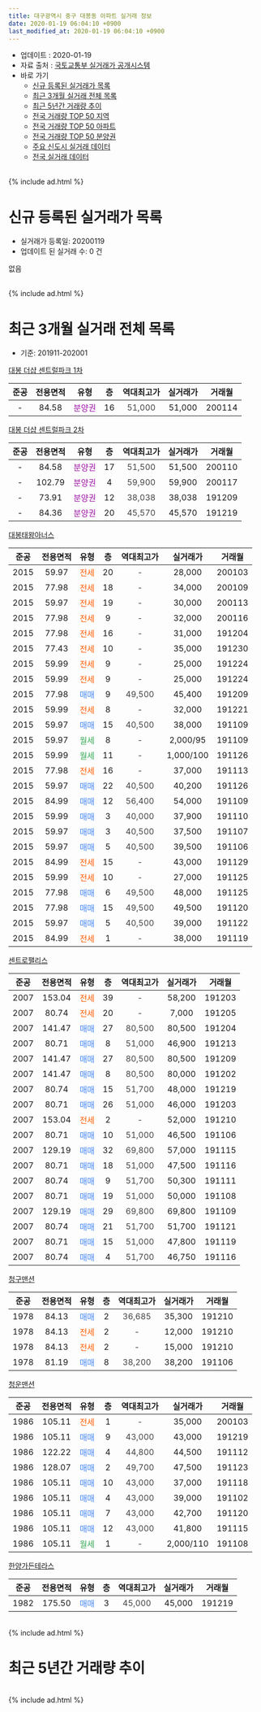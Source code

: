 ```yaml
---
title: 대구광역시 중구 대봉동 아파트 실거래 정보
date: 2020-01-19 06:04:10 +0900
last_modified_at: 2020-01-19 06:04:10 +0900
---
```


* 업데이트 : 2020-01-19
* 자료 출처 : [국토교통부 실거래가 공개시스템](http://rt.molit.go.kr)
* 바로 가기
    * [신규 등록된 실거래가 목록](#신규-등록된-실거래가-목록)
    * [최근 3개월 실거래 전체 목록](#최근-3개월-실거래-전체-목록)
    * [최근 5년간 거래량 추이](#최근-5년간-거래량-추이)
    * [전국 거래량 TOP 50 지역](https://apt-info.github.io/apt-trade-info/최근-3개월-전국에서-가장-거래가-많이-발생한-지역)
    * [전국 거래량 TOP 50 아파트](https://apt-info.github.io/apt-trade-info/최근-3개월-전국에서-가장-거래가-많이-발생한-아파트)
    * [전국 거래량 TOP 50 분양권](https://apt-info.github.io/apt-trade-info/최근-3개월-전국에서-가장-거래가-많이-발생한-분양권)
    * [주요 신도시 실거래 데이터](https://apt-info.github.io/apt-trade-info/주요-신도시)
    * [전국 실거래 데이터](https://apt-info.github.io/apt-trade-info/전국)
<br>
{% include ad.html %}
<br>

# 신규 등록된 실거래가 목록
* 실거래가 등록일: 20200119
* 업데이트 된 실거래 수: 0 건

없음

<br>
{% include ad.html %}
<br>

# 최근 3개월 실거래 전체 목록
* 기준: 201911-202001


[대봉 더샵 센트럴파크 1차](https://search.naver.com/search.naver?query=%EB%8C%80%EA%B5%AC%EA%B4%91%EC%97%AD%EC%8B%9C+%EC%A4%91%EA%B5%AC+%EB%8C%80%EB%B4%89%EB%8F%99+%EB%8C%80%EB%B4%89+%EB%8D%94%EC%83%B5+%EC%84%BC%ED%8A%B8%EB%9F%B4%ED%8C%8C%ED%81%AC+1%EC%B0%A8)

|준공|전용면적|유형|층|역대최고가|실거래가|거래월|
|:---:|:---:|:---:|:---:|:---:|:---:|:---:|
|-|84.58|<span style="color:#9C11A5">분양권</span>|16|<span style="color:#444444">51,000</span>|51,000|200114|

[대봉 더샵 센트럴파크 2차](https://search.naver.com/search.naver?query=%EB%8C%80%EA%B5%AC%EA%B4%91%EC%97%AD%EC%8B%9C+%EC%A4%91%EA%B5%AC+%EB%8C%80%EB%B4%89%EB%8F%99+%EB%8C%80%EB%B4%89+%EB%8D%94%EC%83%B5+%EC%84%BC%ED%8A%B8%EB%9F%B4%ED%8C%8C%ED%81%AC+2%EC%B0%A8)

|준공|전용면적|유형|층|역대최고가|실거래가|거래월|
|:---:|:---:|:---:|:---:|:---:|:---:|:---:|
|-|84.58|<span style="color:#9C11A5">분양권</span>|17|<span style="color:#444444">51,500</span>|51,500|200110|
|-|102.79|<span style="color:#9C11A5">분양권</span>|4|<span style="color:#444444">59,900</span>|59,900|200117|
|-|73.91|<span style="color:#9C11A5">분양권</span>|12|<span style="color:#444444">38,038</span>|38,038|191209|
|-|84.36|<span style="color:#9C11A5">분양권</span>|20|<span style="color:#444444">45,570</span>|45,570|191219|

[대봉태왕아너스](https://search.naver.com/search.naver?query=%EB%8C%80%EA%B5%AC%EA%B4%91%EC%97%AD%EC%8B%9C+%EC%A4%91%EA%B5%AC+%EB%8C%80%EB%B4%89%EB%8F%99+%EB%8C%80%EB%B4%89%ED%83%9C%EC%99%95%EC%95%84%EB%84%88%EC%8A%A4)

|준공|전용면적|유형|층|역대최고가|실거래가|거래월|
|:---:|:---:|:---:|:---:|:---:|:---:|:---:|
|2015|59.97|<span style="color:#ff5a00">전세</span>|20|<span style="color:#444444">-</span>|28,000|200103|
|2015|77.98|<span style="color:#ff5a00">전세</span>|18|<span style="color:#444444">-</span>|34,000|200109|
|2015|59.97|<span style="color:#ff5a00">전세</span>|19|<span style="color:#444444">-</span>|30,000|200113|
|2015|77.98|<span style="color:#ff5a00">전세</span>|9|<span style="color:#444444">-</span>|32,000|200116|
|2015|77.98|<span style="color:#ff5a00">전세</span>|16|<span style="color:#444444">-</span>|31,000|191204|
|2015|77.43|<span style="color:#ff5a00">전세</span>|10|<span style="color:#444444">-</span>|35,000|191230|
|2015|59.99|<span style="color:#ff5a00">전세</span>|9|<span style="color:#444444">-</span>|25,000|191224|
|2015|59.99|<span style="color:#ff5a00">전세</span>|9|<span style="color:#444444">-</span>|25,000|191224|
|2015|77.98|<span style="color:#4285f3">매매</span>|9|<span style="color:#444444">49,500</span>|45,400|191209|
|2015|59.99|<span style="color:#ff5a00">전세</span>|8|<span style="color:#444444">-</span>|32,000|191221|
|2015|59.97|<span style="color:#4285f3">매매</span>|15|<span style="color:#444444">40,500</span>|38,000|191109|
|2015|59.97|<span style="color:#34a853">월세</span>|8|<span style="color:#444444">-</span>|2,000/95|191109|
|2015|59.99|<span style="color:#34a853">월세</span>|11|<span style="color:#444444">-</span>|1,000/100|191126|
|2015|77.98|<span style="color:#ff5a00">전세</span>|16|<span style="color:#444444">-</span>|37,000|191113|
|2015|59.97|<span style="color:#4285f3">매매</span>|22|<span style="color:#444444">40,500</span>|40,200|191126|
|2015|84.99|<span style="color:#4285f3">매매</span>|12|<span style="color:#444444">56,400</span>|54,000|191109|
|2015|59.99|<span style="color:#4285f3">매매</span>|3|<span style="color:#444444">40,000</span>|37,900|191110|
|2015|59.97|<span style="color:#4285f3">매매</span>|3|<span style="color:#444444">40,500</span>|37,500|191107|
|2015|59.97|<span style="color:#4285f3">매매</span>|5|<span style="color:#444444">40,500</span>|39,500|191106|
|2015|84.99|<span style="color:#ff5a00">전세</span>|15|<span style="color:#444444">-</span>|43,000|191129|
|2015|59.99|<span style="color:#ff5a00">전세</span>|10|<span style="color:#444444">-</span>|27,000|191125|
|2015|77.98|<span style="color:#4285f3">매매</span>|6|<span style="color:#444444">49,500</span>|48,000|191125|
|2015|77.98|<span style="color:#4285f3">매매</span>|15|<span style="color:#444444">49,500</span>|49,500|191120|
|2015|59.97|<span style="color:#4285f3">매매</span>|5|<span style="color:#444444">40,500</span>|39,000|191122|
|2015|84.99|<span style="color:#ff5a00">전세</span>|1|<span style="color:#444444">-</span>|38,000|191119|

[센트로팰리스](https://search.naver.com/search.naver?query=%EB%8C%80%EA%B5%AC%EA%B4%91%EC%97%AD%EC%8B%9C+%EC%A4%91%EA%B5%AC+%EB%8C%80%EB%B4%89%EB%8F%99+%EC%84%BC%ED%8A%B8%EB%A1%9C%ED%8C%B0%EB%A6%AC%EC%8A%A4)

|준공|전용면적|유형|층|역대최고가|실거래가|거래월|
|:---:|:---:|:---:|:---:|:---:|:---:|:---:|
|2007|153.04|<span style="color:#ff5a00">전세</span>|39|<span style="color:#444444">-</span>|58,200|191203|
|2007|80.74|<span style="color:#ff5a00">전세</span>|20|<span style="color:#444444">-</span>|7,000|191205|
|2007|141.47|<span style="color:#4285f3">매매</span>|27|<span style="color:#444444">80,500</span>|80,500|191204|
|2007|80.71|<span style="color:#4285f3">매매</span>|8|<span style="color:#444444">51,000</span>|46,900|191213|
|2007|141.47|<span style="color:#4285f3">매매</span>|27|<span style="color:#444444">80,500</span>|80,500|191209|
|2007|141.47|<span style="color:#4285f3">매매</span>|8|<span style="color:#444444">80,500</span>|80,000|191202|
|2007|80.74|<span style="color:#4285f3">매매</span>|15|<span style="color:#444444">51,700</span>|48,000|191219|
|2007|80.71|<span style="color:#4285f3">매매</span>|26|<span style="color:#444444">51,000</span>|46,000|191203|
|2007|153.04|<span style="color:#ff5a00">전세</span>|2|<span style="color:#444444">-</span>|52,000|191210|
|2007|80.71|<span style="color:#4285f3">매매</span>|10|<span style="color:#444444">51,000</span>|46,500|191106|
|2007|129.19|<span style="color:#4285f3">매매</span>|32|<span style="color:#444444">69,800</span>|57,000|191115|
|2007|80.71|<span style="color:#4285f3">매매</span>|18|<span style="color:#444444">51,000</span>|47,500|191116|
|2007|80.74|<span style="color:#4285f3">매매</span>|9|<span style="color:#444444">51,700</span>|50,300|191111|
|2007|80.71|<span style="color:#4285f3">매매</span>|19|<span style="color:#444444">51,000</span>|50,000|191108|
|2007|129.19|<span style="color:#4285f3">매매</span>|29|<span style="color:#444444">69,800</span>|69,800|191109|
|2007|80.74|<span style="color:#4285f3">매매</span>|21|<span style="color:#444444">51,700</span>|51,700|191121|
|2007|80.71|<span style="color:#4285f3">매매</span>|15|<span style="color:#444444">51,000</span>|47,800|191119|
|2007|80.74|<span style="color:#4285f3">매매</span>|4|<span style="color:#444444">51,700</span>|46,750|191116|


<script async src="//pagead2.googlesyndication.com/pagead/js/adsbygoogle.js"></script>
<!-- 기본 -->
<ins class="adsbygoogle"
     style="display:block"
     data-ad-client="ca-pub-1142216861245946"
     data-ad-slot="4805727019"
     data-ad-format="auto"
     data-full-width-responsive="true"></ins>
<script>
(adsbygoogle = window.adsbygoogle || []).push({});
</script>


[청구맨션](https://search.naver.com/search.naver?query=%EB%8C%80%EA%B5%AC%EA%B4%91%EC%97%AD%EC%8B%9C+%EC%A4%91%EA%B5%AC+%EB%8C%80%EB%B4%89%EB%8F%99+%EC%B2%AD%EA%B5%AC%EB%A7%A8%EC%85%98)

|준공|전용면적|유형|층|역대최고가|실거래가|거래월|
|:---:|:---:|:---:|:---:|:---:|:---:|:---:|
|1978|84.13|<span style="color:#4285f3">매매</span>|2|<span style="color:#444444">36,685</span>|35,300|191210|
|1978|84.13|<span style="color:#ff5a00">전세</span>|2|<span style="color:#444444">-</span>|12,000|191210|
|1978|84.13|<span style="color:#ff5a00">전세</span>|2|<span style="color:#444444">-</span>|15,000|191210|
|1978|81.19|<span style="color:#4285f3">매매</span>|8|<span style="color:#444444">38,200</span>|38,200|191106|

[청운맨션](https://search.naver.com/search.naver?query=%EB%8C%80%EA%B5%AC%EA%B4%91%EC%97%AD%EC%8B%9C+%EC%A4%91%EA%B5%AC+%EB%8C%80%EB%B4%89%EB%8F%99+%EC%B2%AD%EC%9A%B4%EB%A7%A8%EC%85%98)

|준공|전용면적|유형|층|역대최고가|실거래가|거래월|
|:---:|:---:|:---:|:---:|:---:|:---:|:---:|
|1986|105.11|<span style="color:#ff5a00">전세</span>|1|<span style="color:#444444">-</span>|35,000|200103|
|1986|105.11|<span style="color:#4285f3">매매</span>|9|<span style="color:#444444">43,000</span>|43,000|191219|
|1986|122.22|<span style="color:#4285f3">매매</span>|4|<span style="color:#444444">44,800</span>|44,500|191112|
|1986|128.07|<span style="color:#4285f3">매매</span>|2|<span style="color:#444444">49,700</span>|47,500|191123|
|1986|105.11|<span style="color:#4285f3">매매</span>|10|<span style="color:#444444">43,000</span>|37,000|191118|
|1986|105.11|<span style="color:#4285f3">매매</span>|4|<span style="color:#444444">43,000</span>|39,000|191102|
|1986|105.11|<span style="color:#4285f3">매매</span>|7|<span style="color:#444444">43,000</span>|42,700|191120|
|1986|105.11|<span style="color:#4285f3">매매</span>|12|<span style="color:#444444">43,000</span>|41,800|191115|
|1986|105.11|<span style="color:#34a853">월세</span>|1|<span style="color:#444444">-</span>|2,000/110|191108|

[한양가든테라스](https://search.naver.com/search.naver?query=%EB%8C%80%EA%B5%AC%EA%B4%91%EC%97%AD%EC%8B%9C+%EC%A4%91%EA%B5%AC+%EB%8C%80%EB%B4%89%EB%8F%99+%ED%95%9C%EC%96%91%EA%B0%80%EB%93%A0%ED%85%8C%EB%9D%BC%EC%8A%A4)

|준공|전용면적|유형|층|역대최고가|실거래가|거래월|
|:---:|:---:|:---:|:---:|:---:|:---:|:---:|
|1982|175.50|<span style="color:#4285f3">매매</span>|3|<span style="color:#444444">45,000</span>|45,000|191219|


<br>
{% include ad.html %}
<br>

# 최근 5년간 거래량 추이


<div style="width:100%;">
    <canvas id="deal_progress" height="200"></canvas>
</div>

<script>
new Chart(document.getElementById("deal_progress"), {
    type: 'line',
    data: {
        labels: ['201501','201502','201503','201504','201505','201506','201507','201508','201509','201510','201511','201512','201601','201602','201603','201604','201605','201606','201607','201608','201609','201610','201611','201612','201701','201702','201703','201704','201705','201706','201707','201708','201709','201710','201711','201712','201801','201802','201803','201804','201805','201806','201807','201808','201809','201810','201811','201812','201901','201902','201903','201904','201905','201906','201907','201908','201909','201910','201911','201912','202001'],
        datasets: [{
            label: '매매',
            pointRadius: 1,
            data: [22, 15, 18, 17, 19, 15, 17, 12, 10, 11, 6, 4, 5, 6, 9, 6, 6, 7, 7, 11, 12, 16, 7, 8, 3, 11, 13, 4, 9, 21, 30, 39, 30, 15, 25, 20, 22, 19, 23, 20, 14, 12, 15, 18, 19, 19, 7, 6, 1, 3, 8, 8, 8, 10, 12, 9, 6, 11, 25, 12, 3],
            borderColor: "rgba(255, 201, 14, 1)",
            backgroundColor: "rgba(255, 201, 14, 0.5)",
            fill: false,
            lineTension: 0
        },{
            label: '전월세',
            pointRadius: 1,
            data: [6, 6, 5, 7, 5, 8, 5, 5, 9, 18, 21, 38, 43, 19, 9, 9, 2, 7, 11, 6, 5, 8, 7, 8, 10, 6, 10, 5, 6, 6, 10, 6, 9, 9, 13, 15, 19, 12, 8, 11, 9, 8, 5, 4, 10, 10, 5, 9, 12, 6, 4, 9, 2, 5, 8, 9, 18, 7, 7, 10, 5],
            borderColor: "rgba(0, 141, 185, 1)",
            backgroundColor: "rgba(0, 141, 185, 0.5)",
            fill: false,
            lineTension: 0
        }
        ]
    },
    options: {
        responsive: true,
        title: {
            display: false
        },
        tooltips: {
            mode: 'index',
            intersect: false
        },
        hover: {
            mode: 'nearest',
            intersect: true
        },
        scales: {
            xAxes: [{
                display: true,
                scaleLabel: {
                    display: true,
                    labelString: '년/월'
                }
            }],
            yAxes: [{
                display: true,
                ticks: {
                    suggestedMin: 0,
                },
                scaleLabel: {
                    display: true,
                    labelString: '실거래 수'
                }
            }]
        }
    }
});

</script>


<br>
{% include ad.html %}
<br>

